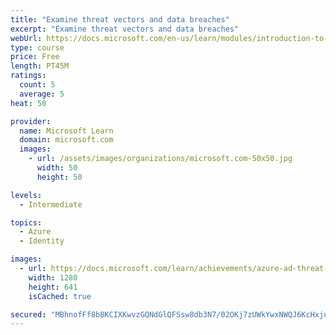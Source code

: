 ```yaml
---
title: "Examine threat vectors and data breaches"
excerpt: "Examine threat vectors and data breaches"
webUrl: https://docs.microsoft.com/en-us/learn/modules/introduction-to-threat-vectors-data-breaches/
type: course
price: Free
length: PT45M
ratings:
  count: 5
  average: 5
heat: 50

provider:
  name: Microsoft Learn
  domain: microsoft.com
  images:
    - url: /assets/images/organizations/microsoft.com-50x50.jpg
      width: 50
      height: 50

levels:
  - Intermediate

topics:
  - Azure
  - Identity

images:
  - url: https://docs.microsoft.com/learn/achievements/azure-ad-threat-vectors-social.png
    width: 1280
    height: 641
    isCached: true

secured: "MBhnofFf8b8KCIXKwvzGQNdGlQFSsw8db3N7/02OKj7zUWkYwxNWQJ6KcHxjuk1Mkn4cCyeBKFe08sKyhYxKlRL3MNOJbu2tdy65mZ9O3jTH8Pt/KZTfsqYTQoFzpo9VQbCaSdghYZmMl9+UJwHgyREJm/+1l9pAmWVhyg/7Gn120yuJYxa0sL4y4wuxZLTkBp5dh+TBbZ6CYOmZ4MYxLPU1zaMtHhZe9d+pqfYkFWl50l7lqo+7YPSEZvlLAdhrUiYF6g3oHciOtu4fhTvK/tRarLA9C+zZA+5c+zhJyspi6bVGAxHIm0O8RRGtN1iMVAOCNJD3u+Nt4oRyKAqGntpulb9FhekFpLpAfxvbA59ozkeFyG+TTNP4RQ67ieyEvKIPIxn1aF7FIwtNEqD8KzgkZBCF2AGzsUigYhasBdQ=;DN1iW3T9gO/MdUphi0VUmw=="
---
```


